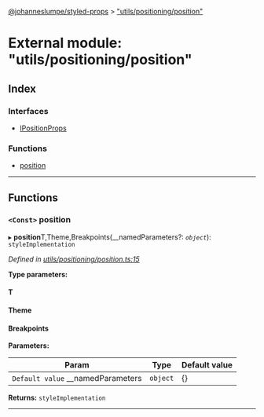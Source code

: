 [@johanneslumpe/styled-props](../README.md) > ["utils/positioning/position"](../modules/_utils_positioning_position_.md)

# External module: "utils/positioning/position"

## Index

### Interfaces

* [IPositionProps](../interfaces/_utils_positioning_position_.ipositionprops.md)

### Functions

* [position](_utils_positioning_position_.md#position)

---

## Functions

<a id="position"></a>

### `<Const>` position

▸ **position**T,Theme,Breakpoints(__namedParameters?: *`object`*): `styleImplementation`

*Defined in [utils/positioning/position.ts:15](https://github.com/johanneslumpe/styled-props/blob/3abf398/src/utils/positioning/position.ts#L15)*

**Type parameters:**

#### T 
#### Theme 
#### Breakpoints 
**Parameters:**

| Param | Type | Default value |
| ------ | ------ | ------ |
| `Default value` __namedParameters | `object` |  {} |

**Returns:** `styleImplementation`

___

